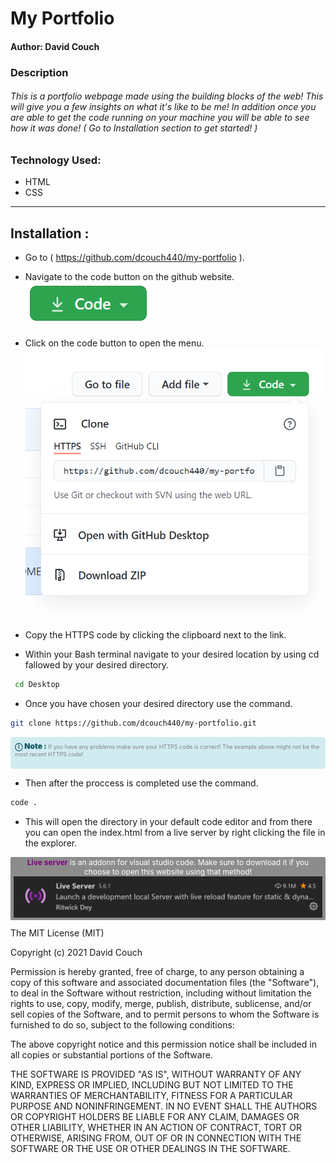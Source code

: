 # My Portfolio


#### Author: David Couch


### Description


###### This is a portfolio webpage made using the building blocks of the web! This will give you a few insights on what it's like to be me! In addition once you are able to get the code running on your machine you will be able to see how it was done! ( Go to Installation section to get started! )

### Technology Used:
- HTML
- CSS
___

## Installation :
* Go to ( https://github.com/dcouch440/my-portfolio ).

*  Navigate to the code button on the github website.\
![Code buton](/img/README/code.PNG)

* Click on the code button to open the menu.\
![Github Repo Example](/img/README/githubrepo.PNG)

- Copy the HTTPS code by clicking the clipboard next to the link.

- Within your Bash terminal navigate to your desired location by using cd fallowed by your desired directory.
```bash
 cd Desktop
``` 

- Once you have chosen your desired directory use the command.
```bash 
git clone https://github.com/dcouch440/my-portfolio.git
```

<div 
  style="background-color: #d1ecf1; color: grey; padding: 6px; font-size: 9px; border-radius: 5px; border: 1px solid #d4ecf1; margin-bottom: 12px"
> 
  <span 
    style="font-size: 12px; font-weight: 600; color: #0c5460;"
  >
    ⓘ
  </span>
  <span 
    style="font-size: 12px; font-weight: 900; color: #0c5460;"
  >
    Note : 
  </span> 
  If you have any problems make sure your HTTPS code is correct! The example above might not be the most recent HTTPS code!
  <br>
  <br>
</div>


* Then after the proccess is completed use the command.

``` bash
code .
```
* This will open the directory in your default code editor and from there you can open the index.html from a live server by right clicking the file in the explorer.

<p 
  style="font-size: 12px; background-color: #8c8c8c; border-radius: 2px; padding: 1px 5px; text-align: center; color: white;"
>
  <span style="font-weight: 700; color: purple">Live server</span> is an addonn for visual studio code. Make sure to download it if you choose to open this website using that method!
  <img src="img/README/liveserver.PNG">
</p>
The MIT License (MIT)

Copyright (c) 2021 David Couch

Permission is hereby granted, free of charge, to any person obtaining a copy of
this software and associated documentation files (the "Software"), to deal in
the Software without restriction, including without limitation the rights to
use, copy, modify, merge, publish, distribute, sublicense, and/or sell copies of
the Software, and to permit persons to whom the Software is furnished to do so,
subject to the following conditions:

The above copyright notice and this permission notice shall be included in all
copies or substantial portions of the Software.

THE SOFTWARE IS PROVIDED "AS IS", WITHOUT WARRANTY OF ANY KIND, EXPRESS OR
IMPLIED, INCLUDING BUT NOT LIMITED TO THE WARRANTIES OF MERCHANTABILITY, FITNESS
FOR A PARTICULAR PURPOSE AND NONINFRINGEMENT. IN NO EVENT SHALL THE AUTHORS OR
COPYRIGHT HOLDERS BE LIABLE FOR ANY CLAIM, DAMAGES OR OTHER LIABILITY, WHETHER
IN AN ACTION OF CONTRACT, TORT OR OTHERWISE, ARISING FROM, OUT OF OR IN
CONNECTION WITH THE SOFTWARE OR THE USE OR OTHER DEALINGS IN THE SOFTWARE.